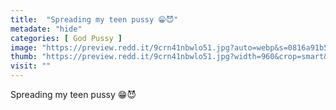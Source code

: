 ```yaml
---
title:  "Spreading my teen pussy 😁😈"
metadate: "hide"
categories: [ God Pussy ]
image: "https://preview.redd.it/9crn41nbwlo51.jpg?auto=webp&s=0816a91b543c17177ef2914979583f4dc2a5ddd5"
thumb: "https://preview.redd.it/9crn41nbwlo51.jpg?width=960&crop=smart&auto=webp&s=058527251893b87f92b1e619a753db095b9fed7c"
visit: ""
---
```

Spreading my teen pussy 😁😈
